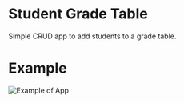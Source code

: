 # Student Grade Table
Simple CRUD app to add students to a grade table.

# Example
![Example of App](https://user-images.githubusercontent.com/53406674/70934848-b7d62480-1ff3-11ea-94f0-9cbc3ee46a6d.gif)
